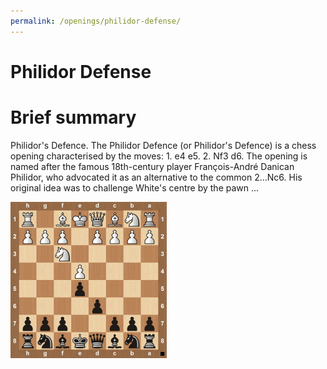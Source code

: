 ```yaml
---
permalink: /openings/philidor-defense/
---
```

Philidor Defense
================

# Brief summary


Philidor's Defence. The Philidor Defence (or Philidor's Defence) is a chess opening characterised by the moves: 1. e4 e5. 2. Nf3 d6. The opening is named after the famous 18th-century player François-André Danican Philidor, who advocated it as an alternative to the common 2...Nc6. His original idea was to challenge White's centre by the pawn ...

<img src="/img/Philidor Defense.jpg"/>
